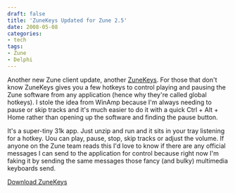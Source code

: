 ```yaml
---
draft: false
title: 'ZuneKeys Updated for Zune 2.5'
date: 2008-05-08
categories:
- tech
tags:
- Zune
- Delphi
---
```


Another new Zune client update, another [ZuneKeys](http://shawnoster.com/2007/07/zunekeys-global-hotkey-support-for-zune/). For those that don't know ZuneKeys gives you a few hotkeys to control playing and pausing the Zune software from any application (hence why they're called global hotkeys). I stole the idea from WinAmp because I'm always needing to pause or skip tracks and it's much easier to do it with a quick Ctrl + Alt + Home rather than opening up the software and finding the pause button.

It's a super-tiny 31k app. Just unzip and run and it sits in your tray listening for a hotkey. Uou can play, pause, stop, skip tracks or adjust the volume. If anyone on the Zune team reads this I'd love to know if there are any official messages I can send to the application for control because right now I'm faking it by sending the same messages those fancy (and bulky) multimedia keyboards send.

[Download ZuneKeys](http://shawnoster.blog.s3.amazonaws.com/downloads/ZuneKeys.zip)